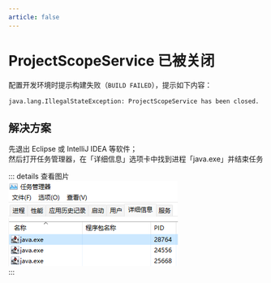 ```yaml
---
article: false
---
```

# ProjectScopeService 已被关闭
配置开发环境时提示构建失败（`BUILD FAILED`），提示如下内容：
```log
java.lang.IllegalStateException: ProjectScopeService has been closed.
```

## 解决方案
先退出 Eclipse 或 IntelliJ IDEA 等软件；  
然后打开任务管理器，在「详细信息」选项卡中找到进程「java.exe」并结束任务

::: details 查看图片  
![](./projectscopeservice-has-been-closed/1.png)  
:::